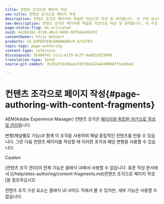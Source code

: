 ```yaml
---
title: 컨텐츠 조각으로 페이지 작성
seo-title: 컨텐츠 조각으로 페이지 작성
description: 컨텐츠 조각은 페이지와 독립된 자산으로 작성 및 관리됩니다. 이 구성 요소와 여러 변형을 함께 사용하면 채널 중립적인 컨텐츠를 만들 수 있습니다.
seo-description: 컨텐츠 조각은 페이지와 독립된 자산으로 작성 및 관리됩니다. 이 구성 요소와 여러 변형을 함께 사용하면 채널 중립적인 컨텐츠를 만들 수 있습니다.
page-status-flag: de-activated
uuid: 8e3bb1bc-8720-48e2-8d06-98fbab4dd4fd
contentOwner: Chris Bohnert
products: SG_EXPERIENCEMANAGER/6.4/SITES
topic-tags: page-authoring
content-type: reference
discoiquuid: 5b488f41-2cc1-41f9-8c7f-da851d325949
translation-type: tm+mt
source-git-commit: 7b39a715166eeefdf20eb22a4449068ff1ed0e42

---
```



# 컨텐츠 조각으로 페이지 작성{#page-authoring-with-content-fragments}

AEM(Adobe Experience Manager) 컨텐츠 조각은 [페이지와 독립된 자산으로 작성 및 관리](/help/assets/content-fragments.md)됩니다.

변형(채널별로 가능)과 함께 이 조각을 사용하여 채널 중립적인 컨텐츠를 만들 수 있습니다. 그런 다음 컨텐츠 페이지를 작성할 때 이러한 조각과 해당 변형을 사용할 수 있습니다.

>[!CAUTION]
>
>[컨텐츠 조각 관리]의 전체 기능은 클래식 UI에서 사용할 수 없습니다. 표준 작성 문서에서 ](/help/sites-authoring/content-fragments.md)컨텐츠 조각으로 페이지 작성[을 참조하십시오.
>
>컨텐츠 조각 구성 요소는 클래식 UI 사이드 킥에서 볼 수 있지만, 세부 기능은 사용할 수 없습니다.

